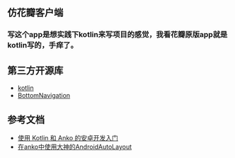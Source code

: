 ## 仿花瓣客户端
### 写这个app是想实践下kotlin来写项目的感觉，我看花瓣原版app就是kotlin写的，手痒了。

## 第三方开源库
* [kotlin](https://github.com/JetBrains/kotlin)
* [BottomNavigation](https://github.com/Ashok-Varma/BottomNavigation)

## 参考文档
* [使用 Kotlin 和 Anko 的安卓开发入门](https://realm.io/cn/news/getting-started-with-kotlin-and-anko/)
* [在anko中使用大神的AndroidAutoLayout](http://www.jianshu.com/p/5539a8a003ff)